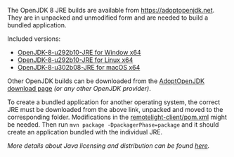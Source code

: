 The OpenJDK 8 JRE builds are available from https://adoptopenjdk.net. They are in unpacked and unmodified form and are needed to build a bundled application.

Included versions:
- [OpenJDK-8-u292b10-JRE for Window x64](https://github.com/AdoptOpenJDK/openjdk8-binaries/releases/download/jdk8u292-b10/OpenJDK8U-jre_x64_windows_hotspot_8u292b10.zip)
- [OpenJDK-8-u292b10-JRE for Linux x64](https://github.com/AdoptOpenJDK/openjdk8-binaries/releases/download/jdk8u292-b10/OpenJDK8U-jre_x64_linux_hotspot_8u292b10.tar.gz)
- [OpenJDK-8-u302b08-JRE for macOS x64](https://github.com/adoptium/temurin8-binaries/releases/download/jdk8u302-b08/OpenJDK8U-jdk_x64_mac_hotspot_8u302b08.tar.gz)

Other OpenJDK builds can be downloaded from the [AdoptOpenJDK download page](https://adoptopenjdk.net/releases.html) *(or any other OpenJDK provider)*.

To create a bundled application for another operating system, the correct JRE must be downloaded from the above link, unpacked and moved to the corresponding folder. Modifications in the [remotelight-client/pom.xml](https://github.com/Drumber/RemoteLight/blob/master/remotelight-client/pom.xml) might be needed. Then run `mvn package -DpackagerPhase=package` and it should create an application bundled with the individual JRE.

*More details about Java licensing and distribution can be found [here](https://www.java.com/en/download/faq/distribution.xml).*